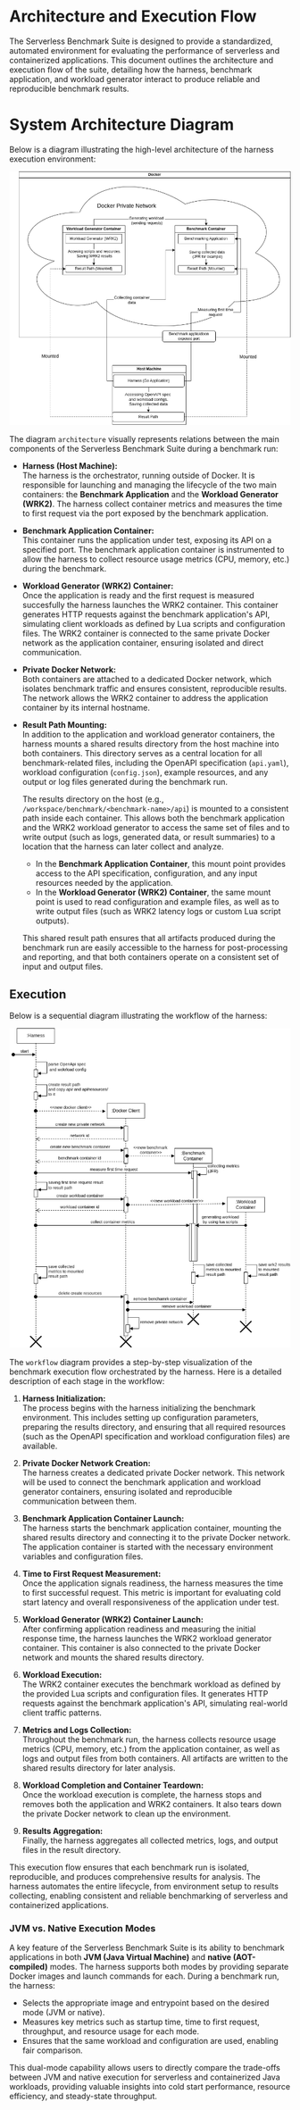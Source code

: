 # Architecture and Execution Flow

The Serverless Benchmark Suite is designed to provide a standardized, automated environment for evaluating the performance of serverless and containerized applications. This document outlines the architecture and execution flow of the suite, detailing how the harness, benchmark application, and workload generator interact to produce reliable and reproducible benchmark results.

# System Architecture Diagram

Below is a diagram illustrating the high-level architecture of the harness execution environment:

![architectire.png](./resources/architecture.png)

The diagram `architecture` visually represents relations between the main components of the Serverless Benchmark Suite during a benchmark run:

- **Harness (Host Machine):**  
  The harness is the orchestrator, running outside of Docker. It is responsible 
  for launching and managing the lifecycle of the two main containers: the 
  **Benchmark Application** and the **Workload Generator (WRK2)**. The harness 
  collect container metrics and measures the time to first request via the port exposed by the benchmark application.

- **Benchmark Application Container:**  
  This container runs the application under test, exposing its API on a specified
  port. The benchmark application container is instrumented to allow the harness
  to collect resource usage metrics (CPU, memory, etc.) during the benchmark.

- **Workload Generator (WRK2) Container:**  
  Once the application is ready and the first request is measured succesfully the
  harness launches the WRK2 container. This container generates HTTP requests against
  the benchmark application's API, simulating client workloads as defined by Lua scripts
  and configuration files. The WRK2 container is connected to the same private Docker
  network as the application container, ensuring isolated and direct communication.

- **Private Docker Network:**  
  Both containers are attached to a dedicated Docker network, which isolates
  benchmark traffic and ensures consistent, reproducible results. The network
  allows the WRK2 container to address the application container by its internal hostname.

- **Result Path Mounting:**  
  In addition to the application and workload generator containers, the harness 
  mounts a shared results directory from the host machine into both containers.
  This directory serves as a central location for all benchmark-related files,
  including the OpenAPI specification (`api.yaml`), workload configuration 
  (`config.json`), example resources, and any output or log files generated during the benchmark run.

  The results directory on the host (e.g., `/workspace/benchmark/<benchmark-name>/api`) is mounted to a consistent path inside each container. This allows both the benchmark application and the WRK2 workload generator to access the same set of files and to write output (such as logs, generated data, or result summaries) to a location that the harness can later collect and analyze.

  - In the **Benchmark Application Container**, this mount point provides access to the API specification, configuration, and any input resources needed by the application.
  - In the **Workload Generator (WRK2) Container**, the same mount point is used to read configuration and example files, as well as to write output files (such as WRK2 latency logs or custom Lua script outputs).

  This shared result path ensures that all artifacts produced during the benchmark
  run are easily accessible to the harness for post-processing and reporting, and that both containers operate on a consistent set of input and output files.

## Execution

Below is a sequential diagram illustrating the workflow of the harness:

![workflow.png](./resources/workflow.png)

The `workflow` diagram provides a step-by-step visualization of the benchmark
execution flow orchestrated by the harness. Here is a detailed description of each stage in the workflow:

1. **Harness Initialization:**  
The process begins with the harness initializing the benchmark environment. 
This includes setting up configuration parameters, preparing the results directory,
and ensuring that all required resources (such as the OpenAPI specification and 
workload configuration files) are available.

2. **Private Docker Network Creation:**  
The harness creates a dedicated private Docker network. This network will be used
to connect the benchmark application and workload generator containers, ensuring
isolated and reproducible communication between them.

3. **Benchmark Application Container Launch:**  
The harness starts the benchmark application container, mounting the shared
results directory and connecting it to the private Docker network. The application
container is started with the necessary environment variables and configuration files.

4. **Time to First Request Measurement:**  
Once the application signals readiness, the harness measures the time to first
successful request. This metric is important for evaluating cold start latency
and overall responsiveness of the application under test.

5. **Workload Generator (WRK2) Container Launch:**  
After confirming application readiness and measuring the initial response time,
the harness launches the WRK2 workload generator container. This container is
also connected to the private Docker network and mounts the shared results directory.

5. **Workload Execution:**  
The WRK2 container executes the benchmark workload as defined by the provided 
Lua scripts and configuration files. It generates HTTP requests against the 
benchmark application's API, simulating real-world client traffic patterns.

7. **Metrics and Logs Collection:**  
Throughout the benchmark run, the harness collects resource usage metrics 
(CPU, memory, etc.) from the application container, as well as logs and output 
files from both containers. All artifacts are written to the shared results directory for later analysis.

8. **Workload Completion and Container Teardown:**  
Once the workload execution is complete, the harness stops and removes both the
application and WRK2 containers. It also tears down the private Docker network to
clean up the environment.

1.  **Results Aggregation:**  
Finally, the harness aggregates all collected metrics, logs, and output files in
the result directory.

This execution flow ensures that each benchmark run is isolated, reproducible,
and produces comprehensive results for analysis. The harness automates the entire
lifecycle, from environment setup to results collecting, enabling consistent and
reliable benchmarking of serverless and containerized applications.


### JVM vs. Native Execution Modes

A key feature of the Serverless Benchmark Suite is its ability to benchmark 
applications in both **JVM (Java Virtual Machine)** and **native (AOT-compiled)**
modes. The harness supports both modes by providing separate Docker images and launch
commands for each. During a benchmark run, the harness:
- Selects the appropriate image and entrypoint based on the desired mode (JVM or native).
- Measures key metrics such as startup time, time to first request, throughput,
and resource usage for each mode.
- Ensures that the same workload and configuration are used, enabling fair comparison.

This dual-mode capability allows users to directly compare the trade-offs between
JVM and native execution for serverless and containerized Java workloads, providing
valuable insights into cold start performance, resource efficiency, and steady-state throughput.


